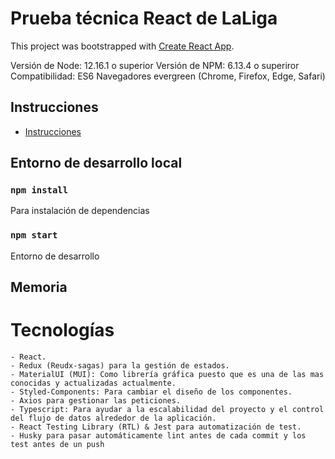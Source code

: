 # Prueba técnica React de LaLiga
This project was bootstrapped with [Create React App](https://github.com/facebook/create-react-app).

Versión de Node: 12.16.1 o superior
Versión de NPM: 6.13.4 o superiror
Compatibilidad: ES6 Navegadores evergreen (Chrome, Firefox, Edge, Safari)

## Instrucciones
- [Instrucciones](src/docs/laliga-prueba-tecnica-instrucciones.md)

## Entorno de desarrollo local

### `npm install`
Para instalación de dependencias

### `npm start`
Entorno de desarrollo

## Memoria

# Tecnologías

    - React.
    - Redux (Reudx-sagas) para la gestión de estados.
    - MaterialUI (MUI): Como librería gráfica puesto que es una de las mas conocidas y actualizadas actualmente.
    - Styled-Components: Para cambiar el diseño de los componentes.
    - Axios para gestionar las peticiones.
    - Typescript: Para ayudar a la escalabilidad del proyecto y el control del flujo de datos alrededor de la aplicación.
    - React Testing Library (RTL) & Jest para automatización de test.
    - Husky para pasar automáticamente lint antes de cada commit y los test antes de un push
    